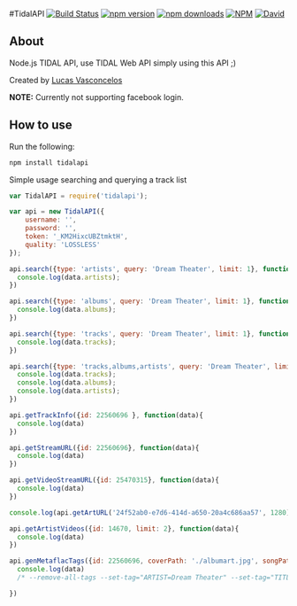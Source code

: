 #TidalAPI  [![Build Status](https://img.shields.io/travis/lucaslg26/TidalAPI.svg)](https://travis-ci.org/lucaslg26/TidalAPI) [![npm version](http://img.shields.io/npm/v/tidalapi.svg)](https://npmjs.org/package/tidalapi) [![npm downloads](https://img.shields.io/npm/dm/tidalapi.svg)](https://npmjs.org/package/tidalapi) [![NPM](https://img.shields.io/npm/l/tidalapi.svg)](https://github.com/lucaslg26/TidalAPI/blob/master/LICENSE.md) [![David](https://img.shields.io/david/lucaslg26/TidalAPI.svg)](https://david-dm.org/lucaslg26/TidalAPI)

## About

Node.js TIDAL API, use TIDAL Web API simply using this API ;)

Created by [Lucas Vasconcelos](https://github.com/lucaslg26)

**NOTE:** Currently not supporting facebook login.

## How to use
Run the following:

``` javascript
npm install tidalapi
```

Simple usage searching and querying a track list

```javascript
var TidalAPI = require('tidalapi');

var api = new TidalAPI({
    username: '',
    password: '',
    token: '_KM2HixcUBZtmktH',
    quality: 'LOSSLESS'
});

api.search({type: 'artists', query: 'Dream Theater', limit: 1}, function(data){
  console.log(data.artists);
})

api.search({type: 'albums', query: 'Dream Theater', limit: 1}, function(data){
  console.log(data.albums);
})

api.search({type: 'tracks', query: 'Dream Theater', limit: 1}, function(data){
  console.log(data.tracks);
})

api.search({type: 'tracks,albums,artists', query: 'Dream Theater', limit: 1}, function(data){
  console.log(data.tracks);
  console.log(data.albums);
  console.log(data.artists);
})

api.getTrackInfo({id: 22560696 }, function(data){
  console.log(data)
})

api.getStreamURL({id: 22560696}, function(data){
  console.log(data)
})

api.getVideoStreamURL({id: 25470315}, function(data){
  console.log(data)
})

console.log(api.getArtURL('24f52ab0-e7d6-414d-a650-20a4c686aa57', 1280)) //coverid

api.getArtistVideos({id: 14670, limit: 2}, function(data){
  console.log(data)
})

api.genMetaflacTags({id: 22560696, coverPath: './albumart.jpg', songPath: './song.flac'}, function(data){
  console.log(data)
  /* --remove-all-tags --set-tag="ARTIST=Dream Theater" --set-tag="TITLE=Along For The Ride" --set-tag="ALBUM=Dream Theater" --set-tag="TRACKNUMBER=8" --set-tag="COPYRIGHT=2013 Roadrunner Records, Inc." -set-tag="DATE=2013" --import-picture-from="./albumart.jpg" "./song.flac" --add-replay-gain */

})

```
